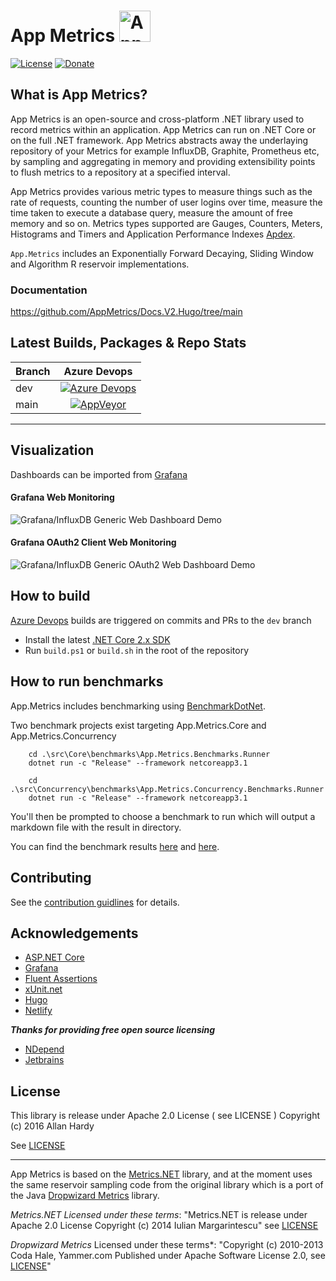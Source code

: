 # App Metrics <img src="https://www.app-metrics.io/images/logo.png" alt="App Metrics" width="50px"/> 
[![License](https://img.shields.io/badge/License-Apache%202.0-blue.svg?style=flat-square)](https://opensource.org/licenses/Apache-2.0)
[![Donate](https://img.shields.io/badge/donorbox-donate-blue.svg)](https://donorbox.org/help-support-appmetrics?recurring=true) 

## What is App Metrics?

App Metrics is an open-source and cross-platform .NET library used to record metrics within an application. App Metrics can run on .NET Core or on the full .NET framework. App Metrics abstracts away the underlaying repository of your Metrics for example InfluxDB, Graphite, Prometheus etc, by sampling and aggregating in memory and providing extensibility points to flush metrics to a repository at a specified interval.

App Metrics provides various metric types to measure things such as the rate of requests, counting the number of user logins over time, measure the time taken to execute a database query, measure the amount of free memory and so on. Metrics types supported are Gauges, Counters, Meters, Histograms and Timers and Application Performance Indexes [Apdex](https://www.apdex.org/overview).

`App.Metrics` includes an Exponentially Forward Decaying, Sliding Window and Algorithm R reservoir implementations.

### Documentation

https://github.com/AppMetrics/Docs.V2.Hugo/tree/main

## Latest Builds, Packages & Repo Stats

|Branch|Azure Devops|
|------|:--------:|
|dev|[![Azure Devops](https://img.shields.io/azure-devops/build/AppMetrics/AppMetrics/3/dev.svg?style=flat-square&label=build)](https://dev.azure.com/appmetrics/AppMetrics/_build?definitionId=3)
|main|[![AppVeyor](https://img.shields.io/azure-devops/build/AppMetrics/AppMetrics/3/main.svg?style=flat-square&label=build)](https://dev.azure.com/appmetrics/AppMetrics/_build?definitionId=3)
----------

## Visualization

Dashboards can be imported from [Grafana](https://grafana.com/dashboards?search=app%20metrics)

#### Grafana Web Monitoring

![Grafana/InfluxDB Generic Web Dashboard Demo](https://raw.githubusercontent.com/AppMetrics/Docs.V2.Hugo/main/static/images/generic_grafana_dashboard_demo.gif)


#### Grafana OAuth2 Client Web Monitoring

![Grafana/InfluxDB Generic OAuth2 Web Dashboard Demo](https://raw.githubusercontent.com/AppMetrics/Docs.V2.Hugo/main/static/images/generic_grafana_oauth2_dashboard_demo.gif)


## How to build

[Azure Devops](https://dev.azure.com/appmetrics/AppMetrics/_build?definitionId=3) builds are triggered on commits and PRs to the `dev` branch

- Install the latest [.NET Core 2.x SDK](https://dotnet.microsoft.com/download#/current)
- Run `build.ps1` or `build.sh` in the root of the repository

## How to run benchmarks

App.Metrics includes benchmarking using [BenchmarkDotNet](https://github.com/dotnet/BenchmarkDotNet).

Two benchmark projects exist targeting App.Metrics.Core and App.Metrics.Concurrency

```
	cd .\src\Core\benchmarks\App.Metrics.Benchmarks.Runner
	dotnet run -c "Release" --framework netcoreapp3.1

	cd .\src\Concurrency\benchmarks\App.Metrics.Concurrency.Benchmarks.Runner
	dotnet run -c "Release" --framework netcoreapp3.1
```

You'll then be prompted to choose a benchmark to run which will output a markdown file with the result in directory.

You can find the benchmark results [here](https://github.com/alhardy/AppMetrics/tree/dev/src/Core/benchmarks/App.Metrics.Benchmarks.Runner/BenchmarkDotNet.Artifacts/results) and [here](https://github.com/alhardy/AppMetrics/tree/dev/src/Concurrency/benchmarks/App.Metrics.Concurrency.Benchmarks.Runner/BenchmarkDotNet.Artifacts/results).

## Contributing

See the [contribution guidlines](.github/CONTRIBUTING.md) for details.

## Acknowledgements

* [ASP.NET Core](https://github.com/aspnet)
* [Grafana](https://grafana.com/)
* [Fluent Assertions](http://www.fluentassertions.com/)
* [xUnit.net](https://xunit.github.io/)
* [Hugo](https://gohugo.io/)
* [Netlify](https://www.netlify.com/)

***Thanks for providing free open source licensing***

* [NDepend](http://www.ndepend.com/) 
* [Jetbrains](https://www.jetbrains.com/dotnet/) 

## License

This library is release under Apache 2.0 License ( see LICENSE ) Copyright (c) 2016 Allan Hardy

See [LICENSE](https://github.com/AppMetrics/AppMetrics/blob/dev/LICENSE)

----------

App Metrics is based on the [Metrics.NET](https://github.com/etishor/Metrics.NET) library, and at the moment uses the same reservoir sampling code from the original library which is a port of the Java [Dropwizard Metrics](https://github.com/dropwizard/metrics) library. 

*Metrics.NET Licensed under these terms*:
"Metrics.NET is release under Apache 2.0 License Copyright (c) 2014 Iulian Margarintescu" see [LICENSE](https://github.com/etishor/Metrics.NET/blob/main/LICENSE)

*Dropwizard Metrics* Licensed under these terms*:
"Copyright (c) 2010-2013 Coda Hale, Yammer.com Published under Apache Software License 2.0, see [LICENSE](https://github.com/dropwizard/metrics/blob/3.2-development/LICENSE)"
